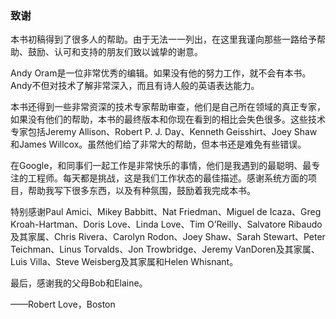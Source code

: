 ### 致谢

本书初稿得到了很多人的帮助。由于无法一一列出，在这里我谨向那些一路给予帮助、鼓励、认可和支持的朋友们致以诚挚的谢意。

Andy Oram是一位非常优秀的编辑。如果没有他的努力工作，就不会有本书。Andy不但对技术了解非常深入，而且有诗人般的英语表达能力。

本书还得到一些非常资深的技术专家帮助审查，他们是自己所在领域的真正专家，如果没有他们的帮助，本书的最终版本和你现在看到的相比会失色很多。这些技术专家包括Jeremy Allison、Robert P. J. Day、Kenneth Geisshirt、Joey Shaw和James Willcox。虽然他们给了非常大的帮助，但本书还是难免有些错误。

在Google，和同事们一起工作是非常快乐的事情，他们是我遇到的最聪明、最专注的工程师。每天都是挑战，这是我们工作状态的最佳描述。感谢系统方面的项目，帮助我写下很多东西，以及有种氛围，鼓励着我完成本书。

特别感谢Paul Amici、Mikey Babbitt、Nat Friedman、Miguel de Icaza、Greg Kroah-Hartman、Doris Love、Linda Love、Tim O’Reilly、Salvatore Ribaudo及其家属、Chris Rivera、Carolyn Rodon、Joey Shaw、Sarah Stewart、Peter Teichman、Linus Torvalds、Jon Trowbridge、Jeremy VanDoren及其家属、Luis Villa、Steve Weisberg及其家属和Helen Whisnant。

最后，感谢我的父母Bob和Elaine。

——Robert Love，Boston



